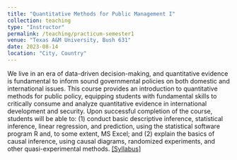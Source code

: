 ```yaml
---
title: "Quantitative Methods for Public Management I"
collection: teaching
type: "Instructor"
permalink: /teaching/practicum-semester1
venue: "Texas A&M University, Bush 631"
date: 2023-08-14
location: "City, Country"
---
```


We live in an era of data-driven decision-making, and quantitative evidence is fundamental to inform sound governmental policies on both domestic and international issues. This course provides an introduction to quantitative methods for public policy, equipping students with fundamental skills to critically consume and analyze quantitative evidence in international development and security. Upon successful completion of the course, students will be able to: (1) conduct basic descriptive inference, statistical inference, linear regression, and prediction, using the statistical software program R and, to some extent, MS Excel; and (2) explain the basics of causal inference, using causal diagrams, randomized experiments, and other quasi-experimental methods. [[Syllabus]](/files/Denly_Syllabus_QuantMethods1.pdf) 
